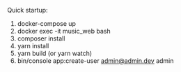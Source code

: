 Quick startup:
1. docker-compose up
2. docker exec -it music_web bash
3. composer install
4. yarn install
5. yarn build (or yarn watch)
6. bin/console app:create-user admin@admin.dev admin
